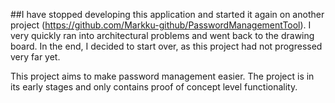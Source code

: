##I have stopped developing this application and started it again on another project (https://github.com/Markku-github/PasswordManagementTool). I very quickly ran into architectural problems and went back to the drawing board. In the end, I decided to start over, as this project had not progressed very far yet.

This project aims to make password management easier. The project is in its early stages and only contains proof of concept level functionality.